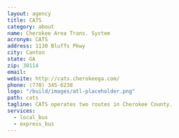 ```yaml
---
layout: agency
title: CATS
category: about
name: Cherokee Area Trans. System
acronym: CATS
address: 1130 Bluffs Pkwy
city: Canton
state: GA
zip: 30114
email: 
website: http://cats.cherokeega.com/
phone: (770) 345-6238
logo: "/build/images/atl-placeholder.png"
path: cats
tagline: CATS operates two routes in Cherokee County.
services:
  - local_bus
  - express_bus
---
```

